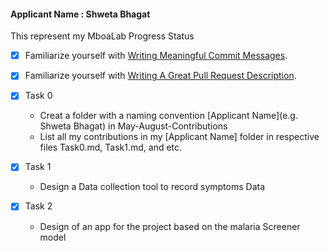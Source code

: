 
#### Applicant Name : Shweta Bhagat

This represent my MboaLab Progress Status

- [x] Familiarize yourself with [Writing Meaningful Commit Messages](https://reflectoring.io/meaningful-commit-messages/).

- [x] Familiarize yourself with [Writing A Great Pull Request Description](https://www.pullrequest.com/blog/writing-a-great-pull-request-description/).

- [x] Task 0 

   - Creat a folder with a naming convention [Applicant Name](e.g. Shweta Bhagat) in May-August-Contributions
   - List all my contributions in my [Applicant Name] folder in respective files Task0.md, Task1.md, and etc.
   
   
- [x] Task 1
    
    - Design a Data collection tool to record symptoms Data
    
- [x] Task 2
  
    - Design of an app for the project based on the malaria Screener model

